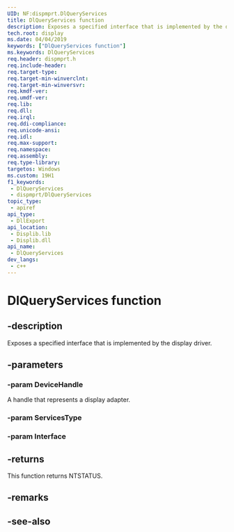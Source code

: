 ```yaml
---
UID: NF:dispmprt.DlQueryServices
title: DlQueryServices function
description: Exposes a specified interface that is implemented by the display driver.
tech.root: display
ms.date: 04/04/2019
keywords: ["DlQueryServices function"]
ms.keywords: DlQueryServices
req.header: dispmprt.h
req.include-header: 
req.target-type: 
req.target-min-winverclnt: 
req.target-min-winversvr: 
req.kmdf-ver: 
req.umdf-ver: 
req.lib: 
req.dll: 
req.irql: 
req.ddi-compliance: 
req.unicode-ansi: 
req.idl: 
req.max-support: 
req.namespace: 
req.assembly: 
req.type-library: 
targetos: Windows
ms.custom: 19H1
f1_keywords:
 - DlQueryServices
 - dispmprt/DlQueryServices
topic_type:
 - apiref
api_type:
 - DllExport
api_location:
 - Displib.lib
 - Displib.dll
api_name:
 - DlQueryServices
dev_langs:
 - c++
---
```


# DlQueryServices function


## -description

Exposes a specified interface that is implemented by the display driver.

## -parameters

### -param DeviceHandle

A handle that represents a display adapter.

### -param ServicesType

### -param Interface

## -returns

This function returns NTSTATUS.

## -remarks

## -see-also

